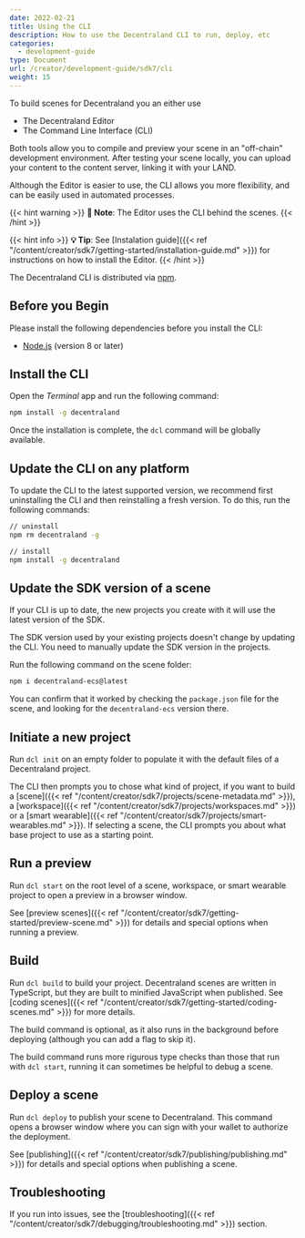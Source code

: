 ```yaml
---
date: 2022-02-21
title: Using the CLI
description: How to use the Decentraland CLI to run, deploy, etc
categories:
  - development-guide
type: Document
url: /creator/development-guide/sdk7/cli
weight: 15
---
```



To build scenes for Decentraland you an either use 

- The Decentraland Editor
- The Command Line Interface (CLI)

Both tools allow you to compile and preview your scene in an "off-chain" development environment. After testing your scene locally, you can upload your content to the content server, linking it with your LAND.

Although the Editor is easier to use, the CLI allows you more flexibility, and can be easily used in automated processes.

{{< hint warning >}}
**📔 Note**:  The Editor uses the CLI behind the scenes.
{{< /hint >}}


{{< hint info >}}
**💡 Tip**:  See [Instalation guide]({{< ref "/content/creator/sdk7/getting-started/installation-guide.md" >}}) for instructions on how to install the Editor.
{{< /hint >}}

The Decentraland CLI is distributed via [npm](https://www.npmjs.com/get-npm?utm_source=house&utm_medium=homepage&utm_campaign=free%20orgs&utm_term=Install%20npm).



## Before you Begin

Please install the following dependencies before you install the CLI:

- [Node.js](https://nodejs.org) (version 8 or later)

## Install the CLI

Open the _Terminal_ app and run the following command:

```bash
npm install -g decentraland
```

Once the installation is complete, the `dcl` command will be globally available.

## Update the CLI on any platform

To update the CLI to the latest supported version, we recommend first uninstalling the CLI and then reinstalling a fresh version. To do this, run the following commands:

```bash
// uninstall
npm rm decentraland -g

// install
npm install -g decentraland
```

## Update the SDK version of a scene

If your CLI is up to date, the new projects you create with it will use the latest version of the SDK.

The SDK version used by your existing projects doesn't change by updating the CLI. You need to manually update the SDK version in the projects.

Run the following command on the scene folder:

```bash
npm i decentraland-ecs@latest
```

You can confirm that it worked by checking the `package.json` file for the scene, and looking for the `decentraland-ecs` version there.

## Initiate a new project

Run `dcl init` on an empty folder to populate it with the default files of a Decentraland project.

The CLI then prompts you to chose what kind of project, if you want to build a [scene]({{< ref "/content/creator/sdk7/projects/scene-metadata.md" >}}), a [workspace]({{< ref "/content/creator/sdk7/projects/workspaces.md" >}}) or a [smart wearable]({{< ref "/content/creator/sdk7/projects/smart-wearables.md" >}}). If selecting a scene, the CLI prompts you about what base project to use as a starting point.

## Run a preview

Run `dcl start` on the root level of a scene, workspace, or smart wearable project to open a preview in a browser window.

See [preview scenes]({{< ref "/content/creator/sdk7/getting-started/preview-scene.md" >}}) for details and special options when running a preview.

## Build

Run `dcl build` to build your project. Decentraland scenes are written in TypeScript, but they are built to minified JavaScript when published. See [coding scenes]({{< ref "/content/creator/sdk7/getting-started/coding-scenes.md" >}}) for more details.

The build command is optional, as it also runs in the background before deploying (although you can add a flag to skip it).

The build command runs more rigurous type checks than those that run with `dcl start`, running it can sometimes be helpful to debug a scene.

## Deploy a scene

Run `dcl deploy` to publish your scene to Decentraland. This command opens a browser window where you can sign with your wallet to authorize the deployment.

See [publishing]({{< ref "/content/creator/sdk7/publishing/publishing.md" >}}) for details and special options when publishing a scene.



## Troubleshooting

If you run into issues, see the [troubleshooting]({{< ref "/content/creator/sdk7/debugging/troubleshooting.md" >}}) section.



<!--


#### Optional: Install Git

Mac OS and linux-based machines should have git installed by default, these steps should only be relevant to Windows based machines.

1.  Download [git](https://git-scm.com/download/win) (you'll likely want the 64-bit Windows version)
2.  The installation process will prompt you to choose severla options, we recommend the following:
	1.  Install **git bash**
	2.  For default text editor, select **Use the Nano editor by default**
	3.  For path environment, select **Use Git from the Windows Command Prompt**
	4.  For SSH executable, select **Use OpenSSH**
	5.  For HTTPS transport backend, select **Use the OpenSSL library**
	6.  For line ending conversions, select **Checkout Windows-style, commit Unix-style line endings**
	7.  For the terminal emulator to use with Git Bash select **Use MinTTY**
	8.  On the final installation screen select the following options
		- **Enable file system caching**
		- **Enable Git Credential Manager**
		- **Enable symbolic links**

-->
